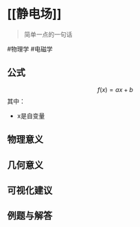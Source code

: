 # [[静电场]]

> 简单一点的一句话

#物理学  #电磁学  
## 公式

$$
f(x)=ax+b
$$
其中：
- x是自变量


## 物理意义

## 几何意义

## 可视化建议

## 例题与解答


